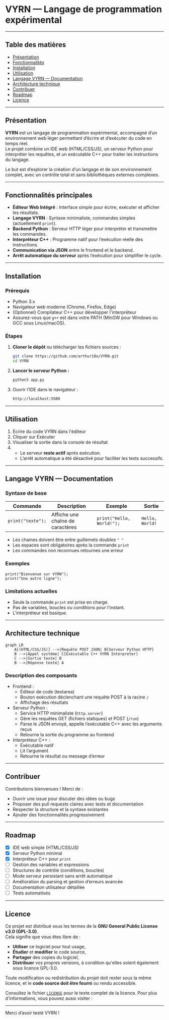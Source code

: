 # VYRN — Langage de programmation expérimental

---

## Table des matières

- [Présentation](#présentation)  
- [Fonctionnalités](#fonctionnalités-principales)
- [Installation](#installation)  
- [Utilisation](#utilisation)  
- [Langage VYRN — Documentation](#langage-vyrn--documentation)  
- [Architecture technique](#architecture-technique)  
- [Contribuer](#contribuer)  
- [Roadmap](#roadmap)  
- [Licence](#licence)  

---

## Présentation

**VYRN** est un langage de programmation expérimental, accompagné d’un environnement web léger permettant d’écrire et d’exécuter du code en temps réel.  
Le projet combine un IDE web (HTML/CSS/JS), un serveur Python pour interpréter les requêtes, et un exécutable C++ pour traiter les instructions du langage.

Le but est d’explorer la création d’un langage et de son environnement complet, avec un contrôle total et sans bibliothèques externes complexes.

---

## Fonctionnalités principales

- **Éditeur Web Intégré** : Interface simple pour écrire, exécuter et afficher les résultats.  
- **Langage VYRN** : Syntaxe minimaliste, commandes simples (actuellement `print`).  
- **Backend Python** : Serveur HTTP léger pour interpréter et transmettre les commandes.  
- **Interpréteur C++** : Programme natif pour l’exécution réelle des instructions.  
- **Communication via JSON** entre le frontend et le backend.  
- **Arrêt automatique du serveur** après l’exécution pour simplifier le cycle.

---

## Installation

### Prérequis

- Python 3.x  
- Navigateur web moderne (Chrome, Firefox, Edge)  
- (Optionnel) Compilateur C++ pour développer l'interpréteur
- Assurez-vous que `g++` est dans votre PATH (MinGW pour Windows ou GCC sous Linux/macOS).

### Étapes

1. **Cloner le dépôt** ou télécharger les fichiers sources :

   ```bash
   git clone https://github.com/arthur10o/VYRN.git
   cd VYRN

2. **Lancer le serveur Python :**
   ```bash
   python3 app.py
3. Ouvrir l’IDE dans le navigateur :
   ```bash
   http://localhost:5500

---

## Utilisation
1. Ecrire du code VYRN dans l'éditeur
2. Cliquer sur Exécuter
3. Visualiser la sortie dans la console de résultat
4. - Le serveur **reste actif** après exécution.
   - L’arrêt automatique a été désactivé pour faciliter les tests successifs.

---

## Langage VYRN — Documentation
### Syntaxe de base
| Commande        | Description                      | Exemple                 | Sortie                 |
|----------------|----------------------------------|-------------------------|-------------------------|
| `print("texte");` | Affiche une chaîne de caractères | `print("Hello, World!");` |```Hello, World!``` |

- Les chaines doivent être entre guillemets doubles ```" "```
- Les espaces sont obligatoires après la commande ```print```
- Les commandes non reconnues retournes une erreur

### Exemples
```vy
print("Bienvenue sur VYRN");
print("Une autre ligne");
```

### Limitations actuelles
- Seule la commande ```print``` est prise en charge.
- Pas de variables, boucles ou conditions pour l'instant.
- L'interpréteur est basique.

---


## Architecture technique
```mermaid
graph LR 
    A[(HTML/CSS/JS)] -->|Requête POST JSON| B[Serveur Python HTTP]
    B -->|Appel système| C[Exécutable C++ VYRN Interpreter]
    C -->|Sortie texte| B
    B -->|Réponse texte| A
```
### Description des composants
- Frontend :
    - Éditeur de code (textarea)
    - Bouton exécution déclenchant une requête POST à la racine ```/```
    - Affichage des résultats
- Serveur Python :
    - Service HTTP minimaliste (```http.server```)
    - Gère les requêtes GET (fichiers statiques) et POST (```/run```)
    - Parse le JSON envoyé, appelle l’exécutable C++ avec les arguments reçus
    - Retourne la sortie du programme au frontend
- Interpréteur C++ :
    - Exécutable natif
    - Lit l’argument
    - Retourne le résultat ou message d’erreur

---

## Contribuer
Contributions bienvenues !
Merci de :
- Ouvrir une issue pour discuter des idées ou bugs
- Proposer des pull requests claires avec tests et documentation
- Respecter la structure et la syntaxe existantes
- Ajouter des fonctionnalités progressivement

---

## Roadmap
- [x] IDE web simple (HTML/CSS/JS)
- [x] Serveur Python minimal
- [x] Interpréteur C++ pour `print`
- [ ] Gestion des variables et expressions
- [ ] Structures de contrôle (conditions, boucles)
- [ ] Mode serveur persistant sans arrêt automatique
- [ ] Amélioration du parsing et gestion d’erreurs avancée
- [ ] Documentation utilisateur détaillée
- [ ] Tests automatisés

---

## Licence

Ce projet est distribué sous les termes de la **GNU General Public License v3.0 (GPL-3.0)**.  
Cela signifie que vous êtes libre de :

- **Utiliser** ce logiciel pour tout usage,
- **Étudier** et **modifier** le code source,
- **Partager** des copies du logiciel,
- **Distribuer** vos propres versions, à condition qu'elles soient également sous licence GPL-3.0.

Toute modification ou redistribution du projet doit rester sous la même licence, et le **code source doit être fourni** ou rendu accessible.

Consultez le fichier [`LICENSE`](LICENSE) pour le texte complet de la licence.
Pour plus d'informations, vous pouvez aussi visiter :  

---

Merci d’avoir testé VYRN !
